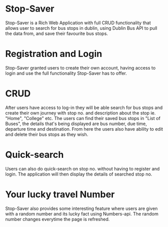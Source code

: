 # Stop-Saver
Stop-Saver is a Rich Web Application with full CRUD functionality that allows user to search for bus stops in dublin, using 
Dublin Bus API to pull the data from, and save their favourite bus stops.  

# Registration and Login 
Stop-Saver granted users to create their own account, having access to login and use the full functionality Stop-Saver has to offer.

# CRUD 
After users have access to log-in they will be able search for bus stops and create their own journey with stop no. and description about the stop ie. "Home", "College" etc. The users can find their saved bus stops in "List of Buses", the details that's being displayed are bus number, due time, departure time and destination. From here the users also have ability to edit and delete their bus stops as they wish.

# Quick-search 
Users can also do quick-search on stop no. without having to register and login. The application will then display the details of searched 
stop no.

# Your lucky travel Number
Stop-Saver also provides some interesting feature where users are given with a random number and its lucky fact using Numbers-api. The random number changes everytime the page is refreshed.
